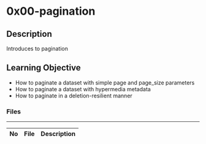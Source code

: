 # 0x00-pagination

## Description

Introduces to pagination

## Learning Objective

* How to paginate a dataset with simple page and page_size parameters
* How to paginate a dataset with hypermedia metadata
* How to paginate in a deletion-resilient manner


### Files

---
No | File | Description
---|---|---